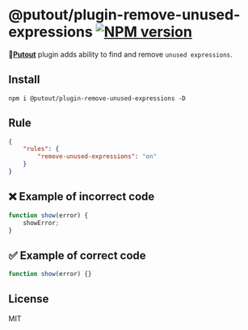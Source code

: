 # @putout/plugin-remove-unused-expressions [![NPM version][NPMIMGURL]][NPMURL]

[NPMIMGURL]: https://img.shields.io/npm/v/@putout/plugin-remove-unused-expressions.svg?style=flat&longCache=true
[NPMURL]: https://npmjs.org/package/@putout/plugin-remove-unused-expressions"npm"

🐊[**Putout**](https://github.com/coderaiser/putout) plugin adds ability to find and remove `unused expressions`.

## Install

```
npm i @putout/plugin-remove-unused-expressions -D
```

## Rule

```json
{
    "rules": {
        "remove-unused-expressions": "on"
    }
}
```

## ❌ Example of incorrect code

```js
function show(error) {
    showError;
}
```

## ✅ Example of correct code

```js
function show(error) {}
```

## License

MIT
